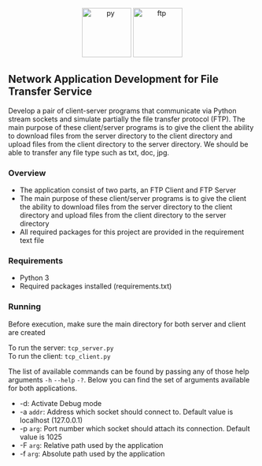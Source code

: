<p align="center"> 
  <img src="https://cdn3.iconfinder.com/data/icons/logos-and-brands-adobe/512/267_Python-512.png" width="100" alt="py"/>
  <img src="https://blitapp.com/blog/articles/save-web-captures-to-ftp-server/ftp.png" width="100" alt="ftp">
</p>


## Network Application Development for File Transfer Service 
Develop a pair of client-server programs that communicate via Python stream sockets and simulate partially the file transfer protocol (FTP). The main purpose of these client/server programs is to give the client the ability to download files from the server directory to the client directory and upload files from the client directory to the server directory. We should be able to transfer any file type such as txt, doc, jpg.

### Overview

- The application consist of two parts, an FTP Client and FTP Server
- The main purpose of these client/server programs is to give the client the ability to download files from the server directory to the client directory and upload files from the client directory to the server directory
- All required packages for this project are provided in the requirement text file

### Requirements
- Python 3
- Required packages installed (requirements.txt)


### Running
Before execution, make sure the main directory for both server and client are created  

To run the server: ``tcp_server.py``  
To run the client: ``tcp_client.py``  

The list of available commands can be found by passing any of those help arguments ``-h`` ``--help`` ``-?``. Below you can find the set of arguments available for both applications.

- -d: Activate Debug mode
- -a `addr`: Address which socket should connect to. Default value is localhost (127.0.0.1)
- -p `arg`: Port number which socket should attach its connection. Default value is 1025
- -F `arg`: Relative path used by the application
- -f `arg`: Absolute path used by the application


